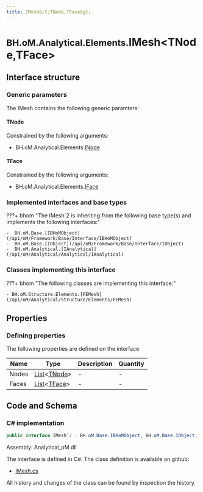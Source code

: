 ```yaml
---
title: IMesh&lt;TNode,TFace&gt;
---
```


# <small>BH.oM.Analytical.Elements.</small>**IMesh&lt;TNode,TFace&gt;**



## Interface structure

### Generic parameters

The IMesh contains the following generic paramters:

#### TNode

Constrained by the following arguments:

- BH.oM.Analytical.Elements.[INode](/api/oM/Analytical/Analytical/Elements/INode)

#### TFace

Constrained by the following arguments:

- BH.oM.Analytical.Elements.[IFace](/api/oM/Analytical/Analytical/Elements/IFace)

### Implemented interfaces and base types

???+ bhom "The IMesh`2 is inheriting from the following base type(s) and implements the following interfaces:"

    -  BH.oM.Base.[IBHoMObject](/api/oM/Framework/Base/Interface/IBHoMObject)
    -  BH.oM.Base.[IObject](/api/oM/Framework/Base/Interface/IObject)
    -  BH.oM.Analytical.[IAnalytical](/api/oM/Analytical/Analytical/IAnalytical)


### Classes implementing this interface

???+ bhom "The following classes are implementing this interface:"

    - BH.oM.Structure.Elements.[FEMesh](/api/oM/Analytical/Structure/Elements/FEMesh)


## Properties



### Defining properties

The following properties are defined on the interface

| Name             | Type             | Description      | Quantity         |
|------------------|------------------|------------------|------------------|
| Nodes | [List](https://learn.microsoft.com/en-us/dotnet/api/System.Collections.Generic.List-1?view=netstandard-2.0)&lt;[TNode](#tnode)&gt; | - | - |
| Faces | [List](https://learn.microsoft.com/en-us/dotnet/api/System.Collections.Generic.List-1?view=netstandard-2.0)&lt;[TFace](#tface)&gt; | - | - |


## Code and Schema

### C# implementation

``` C# title="C#"
public interface IMesh`2 : BH.oM.Base.IBHoMObject, BH.oM.Base.IObject, BH.oM.Analytical.IAnalytical
```

Assembly: Analytical_oM.dll

The interface is defined in C#. The class definition is available on github:

- [IMesh.cs](https://github.com/BHoM/BHoM/blob/develop/Analytical_oM/Elements\IMesh.cs)

All history and changes of the class can be found by inspection the history.
